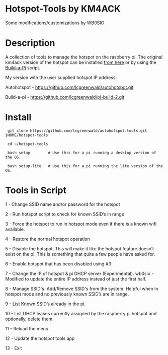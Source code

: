 # Hotspot-Tools by KM4ACK
Some modifications/customizations by WB0SIO

# Description

A collection of tools to manage the hotspot on the raspberry pi.
The original km4ack version of the hotspot can be installed [from here](https://youtu.be/qMT-0mz1lkI)
or by using the [Build-a-Pi](https://github.com/km4ack/pi-build) script.

My version with the user supplied hotspot IP address:

Autohotspot - https://github.com/lcgreenwald/autohotspot.git

Build-a-pi - https://github.com/lcgreenwald/pi-build-2.git

# Install

     git clone https://github.com/lcgreenwald/autohotspot-tools.git $HOME/hotspot-tools 

     cd ~/hotspot-tools

     bash setup        # Use this for a pi running a desktop version of the OS.
     
     bash setup-lite   # Use this for a pi running the lite version of the OS.

# Tools in Script

1 - Change SSID name and/or password for the hotspot 

2 - Run hotspot script to check for known SSID’s in range

3 - Force the hotspot to run in hotspot mode even if there is a known wifi available.

4 - Restore the normal hotspot operation

5 - Disable the hotspot. This will make it like the hotspot feature doesn’t exist on the pi. This is something that quite a few people have asked for.

6 - Enable hotspot that has been disabled using #3

7 - Change the IP of hotspot & pi DHCP server (Experimental). wb0sio - Modified to update the entire IP address instead of just the first half.

8 - Manage SSID's. Add/Remove SSID's from the system. Helpful when in hotspot mode and no previously known SSID’s are in range.

9 - List Known SSID’s already in the pi.

10 - List DHCP leases currently assigned by the raspberry pi hotspot and optionally, delete them.

11 - Reload the menu

12 - Update the hotspot tools app

13 - Exit
